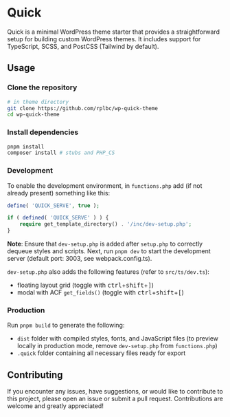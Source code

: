 # Quick

Quick is a minimal WordPress theme starter that provides a straightforward setup for building custom WordPress themes. It includes support for TypeScript, SCSS, and PostCSS (Tailwind by default).

## Usage

### Clone the repository

```bash
# in theme directory
git clone https://github.com/rplbc/wp-quick-theme
cd wp-quick-theme
```

### Install dependencies

```bash
pnpm install
composer install # stubs and PHP_CS
```

### Development

To enable the development environment, in `functions.php` add (if not already present) something like this:

```php
define( 'QUICK_SERVE', true );

if ( defined( 'QUICK_SERVE' ) ) {
    require get_template_directory() . '/inc/dev-setup.php';
}
```

**Note**: Ensure that `dev-setup.php` is added after `setup.php` to correctly dequeue styles and scripts. Next, run `pnpm dev` to start the development server (default port: 3003, see webpack.config.ts).

`dev-setup.php` also adds the following features (refer to `src/ts/dev.ts`):

- floating layout grid (toggle with <kbd>ctrl</kbd>+<kbd>shift</kbd>+<kbd>\]</kbd>)
- modal with ACF `get_fields()` (toggle with <kbd>ctrl</kbd>+<kbd>shift</kbd>+<kbd>\[</kbd>)

### Production

Run `pnpm build` to generate the following:

- `dist` folder with compiled styles, fonts, and JavaScript files (to preview locally in production mode, remove `dev-setup.php` from `functions.php`)
- `.quick` folder containing all necessary files ready for export

## Contributing

If you encounter any issues, have suggestions, or would like to contribute to this project, please open an issue or submit a pull request. Contributions are welcome and greatly appreciated!
